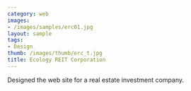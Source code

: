 ```yaml
---
category: web
images:
- /images/samples/erc01.jpg
layout: sample
tags:
- Design
thumb: /images/thumb/erc_t.jpg
title: Ecology REIT Corporation
---
```

Designed the web site for a real estate investment company.

